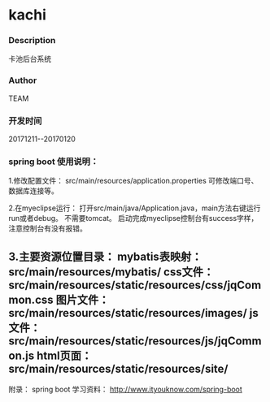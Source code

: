 # kachi
### Description
卡池后台系统
### Author
TEAM
### 开发时间
20171211--20170120
### spring boot 使用说明：
1.修改配置文件：
   src/main/resources/application.properties
    可修改端口号、数据库连接等。

2.在myeclipse运行：
    打开src/main/java/Application.java，main方法右键运行run或者debug。
    不需要tomcat。
    启动完成myeclipse控制台有success字样，注意控制台有没有报错。

3.主要资源位置目录：
   mybatis表映射：src/main/resources/mybatis/
   css文件：          src/main/resources/static/resources/css/jqCommon.css
     图片文件：         src/main/resources/static/resources/images/
   js文件：            src/main/resources/static/resources/js/jqCommon.js
   html页面：        src/main/resources/static/resources/site/
---------------------------------------
附录：
  spring boot 学习资料： http://www.ityouknow.com/spring-boot

